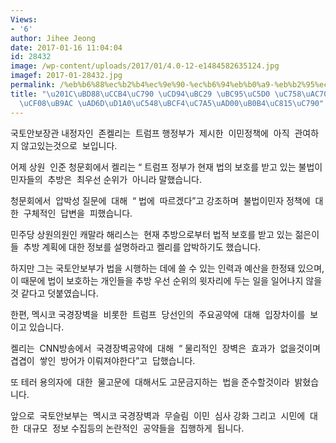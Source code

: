 ```yaml
---
Views:
- '6'
author: Jihee Jeong
date: 2017-01-16 11:04:04
id: 28432
image: /wp-content/uploads/2017/01/4.0-12-e1484582635124.jpg
imagef: 2017-01-28432.jpg
permalink: /%eb%b6%88%ec%b2%b4%ec%9e%90-%ec%b6%94%eb%b0%a9-%eb%b2%95%ec%97%90-%ec%9d%98%ea%b1%b0%ec%bc%88%eb%a6%ac-%ea%b5%ad%ed%86%a0%ec%95%88%eb%b3%b4%ec%9e%a5%ea%b4%80%eb%82%b4/
title: "\u201C\uBD88\uCCB4\uC790 \uCD94\uBC29 \uBC95\uC5D0 \uC758\uAC70\u201D\u2026\
  \uCF08\uB9AC \uAD6D\uD1A0\uC548\uBCF4\uC7A5\uAD00\uB0B4\uC815\uC790"
---
```


국토안보장관 내정자인  존켈리는  트럼프 행정부가  제시한  이민정책에  아직  관여하지 않고있는것으로  보입니다.

어제 상원  인준 청문회에서 켈리는 “ 트럼프 정부가 현재 법의 보호를 받고 있는 불법이민자들의  추방은  최우선 순위가  아니라 말했습니다.

청문회에서  압박성 질문에  대해  “ 법에  따르겠다”고 강조하며  불법이민자 정책에  대한  구체적인  답변을  피했습니다.

민주당 상원의원인 캐말라 해리스는  현재 추방으로부터 법적 보호를 받고 있는 젊은이들  추방 계획에 대한 정보를 설명하라고 켈리를 압박하기도 했습니다.

하지만 그는 국토안보부가 법을 시행하는 데에 쓸 수 있는 인력과 예산을 한정돼 있으며, 이 때문에 법이 보호하는 개인들을 추방 우선 순위의 윗자리에 두는 일을 일어나지 않을 것 같다고 덧붙였습니다.

한편, 멕시코 국경장벽을  비롯한  트럼프  당선인의  주요공약에  대해  입장차이를  보이고 있습니다.

켈리는  CNN방송에서  국경장벽공약에  대해  “ 물리적인  장벽은  효과가  없을것이며 겹겹이  쌓인  방어가 이뤄져야한다”고  답했습니다.

또 테러 용의자에  대한  물고문에  대해서도 고문금지하는  법을 준수할것이라  밝혔습니다.

앞으로  국토안보부는  멕시코 국경장벽과  무슬림  이민  심사 강화 그리고  시민에  대한  대규모  정보 수집등의 논란적인  공약들을  집행하게  됩니다.

&nbsp;